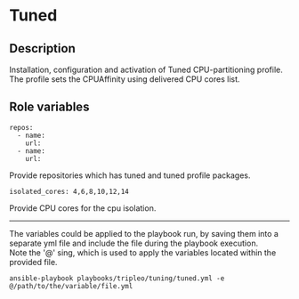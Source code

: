 # Tuned

## Description
Installation, configuration and activation of Tuned CPU-partitioning profile.  
The profile sets the CPUAffinity using delivered CPU cores list.

## Role variables
```
repos:
  - name:
    url:
  - name:
    url:
```
Provide repositories which has tuned and tuned profile packages.

```
isolated_cores: 4,6,8,10,12,14
```
Provide CPU cores for the cpu isolation.

***
The variables could be applied to the playbook run, by saving them into a separate yml file and include the file during the playbook execution.  
Note the '@' sing, which is used to apply the variables located within the provided file.

```
ansible-playbook playbooks/tripleo/tuning/tuned.yml -e @/path/to/the/variable/file.yml
```
